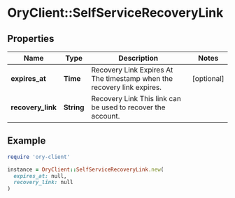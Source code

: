 # OryClient::SelfServiceRecoveryLink

## Properties

| Name | Type | Description | Notes |
| ---- | ---- | ----------- | ----- |
| **expires_at** | **Time** | Recovery Link Expires At  The timestamp when the recovery link expires. | [optional] |
| **recovery_link** | **String** | Recovery Link  This link can be used to recover the account. |  |

## Example

```ruby
require 'ory-client'

instance = OryClient::SelfServiceRecoveryLink.new(
  expires_at: null,
  recovery_link: null
)
```

